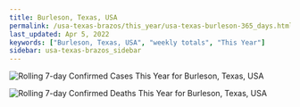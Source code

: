 ```yaml
---
title: Burleson, Texas, USA
permalink: /usa-texas-brazos/this_year/usa-texas-burleson-365_days.html
last_updated: Apr 5, 2022
keywords: ["Burleson, Texas, USA", "weekly totals", "This Year"]
sidebar: usa-texas-brazos_sidebar
---
```


![Rolling 7-day Confirmed Cases This Year for Burleson, Texas, USA](/covid_tracker/images/graphs/usa-texas-burleson-rolling_7_days_confirmed-365_days_graph.png)

![Rolling 7-day Confirmed Deaths This Year for Burleson, Texas, USA](/covid_tracker/images/graphs/usa-texas-burleson-rolling_7_days_deaths-365_days_graph.png)
